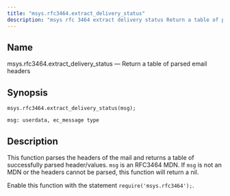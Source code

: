 ```yaml
---
title: "msys.rfc3464.extract_delivery_status"
description: "msys rfc 3464 extract delivery status Return a table of parsed email headers msys rfc 3464 extract delivery status msg This function parses the headers of the mail and returns a table of successfully parsed header values msg is an RFC 3464 MDN If msg is not an MDN or..."
---
```


<a name="lua.ref.msys.rfc3464.extract_delivery_status"></a> 
## Name

msys.rfc3464.extract_delivery_status — Return a table of parsed email headers

<a name="idp26932448"></a> 
## Synopsis

`msys.rfc3464.extract_delivery_status(msg);`

`msg: userdata, ec_message type`<a name="idp26935104"></a> 
## Description

This function parses the headers of the mail and returns a table of successfully parsed header/values. `msg` is an RFC3464 MDN. If `msg` is not an MDN or the headers cannot be parsed, this function will return a nil.

Enable this function with the statement `require('msys.rfc3464');`.